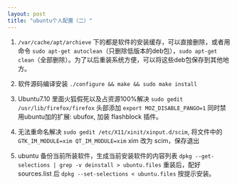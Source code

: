 ```yaml
---
layout: post
title: "ubuntu个人配置（二）"
---
```


1. `/var/cache/apt/archieve` 下的都是软件的安装缓存，可以直接删除，或者用命令 `sudo apt-get autoclean`（只删除低版本的deb包），`sudo apt-get clean`（全部删除）。为了以后重装系统方便，可以将这些deb包保存到其他地方。

2. 软件源码编译安装 `./configure && make && sudo make install`

3. Ubuntu7.10 里面火狐假死以及占资源100%解决 `sudo gedit /usr/lib/firefox/firefox` 头部添加 `export MOZ_DISABLE_PANGO=1` 同时禁用ubuntu加的扩展: ubufox, 加装 flashblock 插件。

4. 无法重命名解决 `sudo gedit /etc/X11/xinit/xinput.d/scim`, 将文件中的 `GTK_IM_MODULE=xim QT_IM_MODULE=xim` xim 改为 scim，保存退出

5. ubuntu 备份当前所装软件，生成当前安装软件的内容列表 `dpkg --get-selections | grep -v deinstall > ubuntu.files` 重装后，配好 sources.list 后 `dpkg --set-selections < ubuntu.files` 按提示安装。


